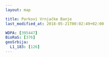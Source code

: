 ```yaml
---
layout: map

title: Parkovi Vrnjačke Banje
last_modified_at: 2018-05-21T00:02:49+02:00

WDPA: [395447]
BioRaS: [376]
geoSrbija:
  L1_183: [126]
---
```


